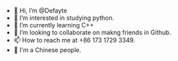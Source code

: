 - 👋 Hi, I’m @Defayte
- 👀 I’m interested in studying python.
- 🌱 I’m currently learning C++
- 💞️ I’m looking to collaborate on makng friends in Github.
- 📫 How to reach me at +86 173 1729 3349.
- 💖 I'm a Chinese people.
<!---
Defayte/Defayte is a ✨ special ✨ repository because its `README.md` (this file) appears on your GitHub profile.
You can click the Preview link to take a look at your changes.
--->
